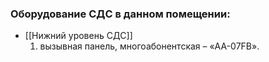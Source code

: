 ### Оборудование СДС в данном помещении:
- [[Нижний уровень СДС]]
	1. вызывная панель, многоабонентская – «AA-07FB».